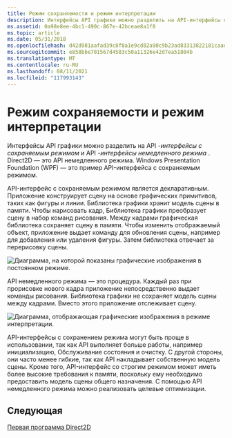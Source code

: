 ```yaml
---
title: Режим сохраняемости и режим интерпретации
description: Интерфейсы API графики можно разделить на API-интерфейсы с сохраняемым режимом и API-интерфейсы немедленного режима.
ms.assetid: 0a98e8ee-4bc1-490c-867e-42bceae8a1f8
ms.topic: article
ms.date: 05/31/2018
ms.openlocfilehash: d42d981aafad39c8f8a1e9cd82a90c9b23ad83313822181caae01468465e92fe
ms.sourcegitcommit: e858bbe701567d4583c50a11326e42d7ea51804b
ms.translationtype: MT
ms.contentlocale: ru-RU
ms.lasthandoff: 08/11/2021
ms.locfileid: "117993143"
---
```

# <a name="retained-mode-versus-immediate-mode"></a>Режим сохраняемости и режим интерпретации

Интерфейсы API графики можно разделить на API *-интерфейсы с сохраняемым режимом* и API *-интерфейсы немедленного режима* . Direct2D — это API немедленного режима. Windows Presentation Foundation (WPF) — это пример API-интерфейса с сохраняемым режимом.

API-интерфейс с сохраняемым режимом является декларативным. Приложение конструирует сцену на основе графических примитивов, таких как фигуры и линии. Библиотека графики хранит модель сцены в памяти. Чтобы нарисовать кадр, Библиотека графики преобразует сцену в набор команд рисования. Между кадрами графическая библиотека сохраняет сцену в памяти. Чтобы изменить отображаемый объект, приложение выдает команду для обновления сцены, например для добавления или удаления фигуры. Затем библиотека отвечает за перерисовку сцены.

![Диаграмма, на которой показаны графические изображения в постоянном режиме.](images/graphics06.png)

API немедленного режима — это процедура. Каждый раз при прорисовке нового кадра приложение непосредственно выдает команды рисования. Библиотека графики не сохраняет модель сцены между кадрами. Вместо этого приложение отслеживает сцену.

![Диаграмма, отображающая графические изображения в режиме интерпретации.](images/graphics07.png)

API-интерфейсы с сохранением режима могут быть проще в использовании, так как API выполняет больше работы, например инициализацию, Обслуживание состояния и очистку. С другой стороны, они часто менее гибкие, так как API накладывает собственную модель сцены. Кроме того, API-интерфейс со строгим режимом может иметь более высокие требования к памяти, поскольку ему необходимо предоставить модель сцены общего назначения. С помощью API немедленного режима можно реализовать целевые оптимизации.

## <a name="next"></a>Следующая

[Первая программа Direct2D](your-first-direct2d-program.md)

 

 




